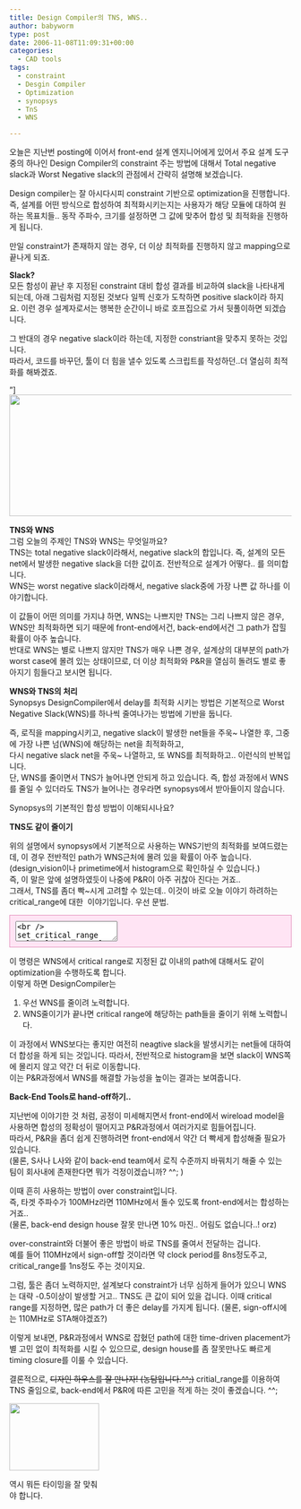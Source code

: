 ```yaml
---
title: Design Compiler의 TNS, WNS..
author: babyworm
type: post
date: 2006-11-08T11:09:31+00:00
categories:
  - CAD tools
tags:
  - constraint
  - Desgin Compiler
  - Optimization
  - synopsys
  - TnS
  - WNS

---
```

오늘은 지난번 posting에 이어서 front-end 설계 엔지니어에게 있어서 주요 설계 도구중의 하나인 Design Compiler의 constraint 주는 방법에 대해서 Total negative slack과 Worst Negative slack의 관점에서 간략히 설명해 보겠습니다. 

Design compiler는 잘 아시다시피 constraint 기반으로 optimization을 진행합니다.  
즉, 설계를 어떤 방식으로 합성하여 최적화시키는지는 사용자가 해당 모듈에 대하여 원하는 목표치들.. 동작 주파수, 크기를 설정하면 그 값에 맞추어 합성 및 최적화을 진행하게 됩니다. 

만일 constraint가 존재하지 않는 경우, 더 이상 최적화를 진행하지 않고 mapping으로 끝나게 되죠.

**Slack?**  
모든 함성이 끝난 후 지정된 constraint 대비 합성 결과를 비교하여 slack을 나타내게 되는데, 아래 그림처럼 지정된 것보다 일찍 신호가 도착하면 positive slack이라 하지요. 이런 경우 설계자로서는 행복한 순간이니 바로 호프집으로 가서 뒷풀이하면 되겠습니다. 

그 반대의 경우 negative slack이라 하는데, 지정한 constriant을 맞추지 못하는 것입니다.  
따라서, 코드를 바꾸던, 툴이 더 힘을 낼수 있도록 스크립트를 작성하던..더 열심히 최적화를 해봐겠죠.

&#8221;]<img loading="lazy" decoding="async" src="https://i0.wp.com/babyworm.net/wordpress/wp-content/uploads/1/cfile27.uf.19502D484D6A7AB309588B.gif?resize=600%2C217" width="600" height="217" alt="" data-recalc-dims="1" />

**TNS와 WNS**  
그럼 오늘의 주제인 TNS와 WNS는 무엇일까요?  
TNS는 total negative slack이라해서, negative slack의 합입니다. 즉, 설계의 모든 net에서 발생한 negative slack을 더한 값이죠. 전반적으로 설계가 어떻다.. 를 의미합니다.  
WNS는 worst negative slack이라해서, negative slack중에 가장 나쁜 값 하나를 이야기합니다. 

이 값들이 어떤 의미를 가지냐 하면, WNS는 나쁘지만 TNS는 그리 나쁘지 않은 경우, WNS만 최적화하면 되기 때문에 front-end에서건, back-end에서건 그 path가 잡힐 확률이 아주 높습니다.  
반대로 WNS는 별로 나쁘지 않지만 TNS가 매우 나쁜 경우, 설계상의 대부분의 path가 worst case에 몰려 있는 상태이므로, 더 이상 최적화와 P&R을 열심히 돌려도 별로 좋아지기 힘들다고 보시면 됩니다. 

**WNS와 TNS의 처리**  
Synopsys DesignCompiler에서 delay를 최적화 시키는 방법은 기본적으로 Worst Negative Slack(WNS)를 하나씩 줄여나가는 방법에 기반을 둡니다. 

즉, 로직을 mapping시키고, negative slack이 발생한 net들을 주욱~ 나열한 후, 그중에 가장 나쁜 넘(WNS)에 해당하는 net을 최적화하고,  
다시 negative slack net을 주욱~ 나열하고, 또 WNS를 최적화하고.. 이런식의 반복입니다.  
단, WNS를 줄이면서 TNS가 늘어나면 안되게 하고 있습니다. 즉, 합성 과정에서 WNS를 줄일 수 있더라도 TNS가 늘어나는 경우라면 synopsys에서 받아들이지 않습니다. 

Synopsys의 기본적인 합성 방법이 이해되시나요?

**TNS도 같이 줄이기**

위의 설명에서 synopsys에서 기본적으로 사용하는 WNS기반의 최적화를 보여드렸는데, 이 경우 전반적인 path가 WNS근처에 몰려 있을 확률이 아주 높습니다. (design_vision이나 primetime에서 histogram으로 확인하실 수 있습니다.)  
즉, 이 말은 앞에 설명하였듯이 나중에 P&R이 아주 귀찮아 진다는 거죠..  
그래서, TNS를 좀더 빡~시게 고려할 수 있는데.. 이것이 바로 오늘 이야기 하려하는 critical_range에 대한&nbsp; 이야기입니다. 우선 문법.

<div style="BORDER-RIGHT: #e38fbc 1px solid; PADDING-RIGHT: 10px; BORDER-TOP: #e38fbc 1px solid; PADDING-LEFT: 10px; PADDING-BOTTOM: 10px; BORDER-LEFT: #e38fbc 1px solid; PADDING-TOP: 10px; BORDER-BOTTOM: #e38fbc 1px solid; BACKGROUND-COLOR: #ffe4f4">
  <textarea name="code" class="c++"><br /> set_critical_range value [design_name]<br /> eg) set_critial_range 0.5 *<br /> </textarea>
</div>

이 명령은 WNS에서 critical range로 지정된 값 이내의 path에 대해서도 같이 optimization을 수행하도록 합니다.  
이렇게 하면 DesignCompiler는

1) 우선 WNS를 줄이려 노력합니다.  
2) WNS줄이기가 끝나면 critical range에 해당하는 path들을 줄이기 위해 노력합니다. 

이 과정에서 WNS보다는 좋지만 여전히 neagtive slack을 발생시키는 net들에 대하여 더 합성을 하게 되는 것입니다. 따라서, 전반적으로 histogram을 보면 slack이 WNS쪽에 몰리지 않고 약간 더 뒤로 이동합니다.  
이는 P&R과정에서 WNS를 해결할 가능성을 높이는 결과는 보여줍니다. 

**Back-End Tools로 hand-off하기..**

지난번에 이야기한 것 처럼, 공정이 미세해지면서 front-end에서 wireload model을 사용하면 합성의 정확성이 떨어지고 P&R과정에서 여러가지로 힘들어집니다.  
따라서, P&R을 좀더 쉽게 진행하려면 front-end에서 약간 더 빡세게 합성해줄 필요가 있습니다.  
(물론, S사나 L사와 같이 back-end team에서 로직 수준까지 바꿔치기 해줄 수 있는 팀이 회사내에 존재한다면 뭐가 걱정이겠습니까? ^^; )

이때 흔히 사용하는 방법이 over constraint입니다.  
즉, 타겟 주파수가 100MHz라면 110MHz에서 돌수 있도록 front-end에서는 합성하는 거죠..  
(물론, back-end design house 잘못 만나면 10% 마진.. 어림도 없습니다..! orz)

over-constraint와 더불어 좋은 방법이 바로 TNS를 줄여서 전달하는 겁니다.  
예를 들어 110MHz에서 sign-off할 것이라면 약 clock period를 8ns정도주고, critical_range를 1ns정도 주는 것이지요.

그럼, 툴은 좀더 노력하지만, 설계보다 constraint가 너무 심하게 들어가 있으니 WNS는 대략 -0.5이상이 발생할 거고.. TNS도 큰 값이 되어 있을 겁니다. 이때 critical range를 지정하면, 많은 path가 더 좋은 delay를 가지게 됩니다. (물론, sign-off시에는 110MHz로 STA해야겠죠?)

이렇게 보내면, P&R과정에서 WNS로 잡혔던 path에 대한 time-driven placement가 별 고민 없이 최적화를 시킬 수 있으므로, design house를 좀 잘못만나도 빠르게 timing closure를 이룰 수 있습니다. 

결론적으로, <del>디자인 하우스를 잘 만나자! (농담입니다.^^;)</del> critial_range를 이용하여 TNS 줄임으로, back-end에서 P&R에 따른 고민을 적게 하는 것이 좋겠습니다. ^^;

<div style="width: 170px" class="wp-caption aligncenter">
  <img loading="lazy" decoding="async" src="https://i0.wp.com/babyworm.net/wordpress/wp-content/uploads/1/cfile22.uf.190ECF554D6A7AB306D7BD.gif?resize=160%2C120" width="160" height="120" alt="" data-recalc-dims="1" />
  
  <p class="wp-caption-text">
    역시 뭐든 타이밍을 잘 맞춰야 합니다.
  </p>
</div>